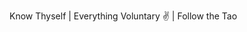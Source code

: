 Know Thyself | Everything Voluntary ✌️ | Follow the Tao  

<!---
MatulefM/MatulefM is a ✨ special ✨ repository because its `README.md` (this file) appears on your GitHub profile.
You can click the Preview link to take a look at your changes.
--->
